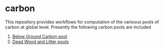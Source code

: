 # carbon

This repository provides workflows for computation of the varioous pools of carbon at global level. 
Presently the following carbon pools are included

1. [Below Ground Carbon pool](/bgb_processing)
2. [Dead Wood and Litter pools](/dwb_lit_processing)